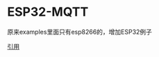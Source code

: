 # ESP32-MQTT

原来examples里面只有esp8266的，增加ESP32例子

[引用](https://github.com/knolleary/pubsubclient.git)
